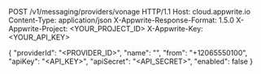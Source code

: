 POST /v1/messaging/providers/vonage HTTP/1.1
Host: cloud.appwrite.io
Content-Type: application/json
X-Appwrite-Response-Format: 1.5.0
X-Appwrite-Project: &lt;YOUR_PROJECT_ID&gt;
X-Appwrite-Key: &lt;YOUR_API_KEY&gt;

{
  "providerId": "<PROVIDER_ID>",
  "name": "<NAME>",
  "from": "+12065550100",
  "apiKey": "<API_KEY>",
  "apiSecret": "<API_SECRET>",
  "enabled": false
}
